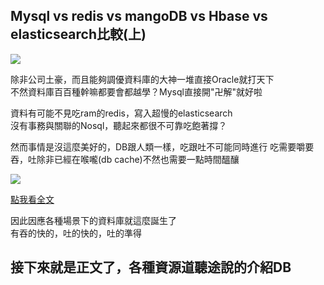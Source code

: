 ## Mysql vs redis vs mangoDB vs Hbase vs elasticsearch比較(上) 


![](https://CY810912.github.io/th12img/allMysql.png)

除非公司土豪，而且能夠調優資料庫的大神一堆直接Oracle就打天下  
不然資料庫百百種幹嘛都要會都越學？Mysql直接開"卍解"就好啦

資料有可能不見吃ram的redis，寫入超慢的elasticsearch  
沒有事務與關聯的Nosql，聽起來都很不可靠吃飽著撐？

然而事情是沒這麼美好的，DB跟人類一樣，吃跟吐不可能同時進行
吃需要嚼要吞，吐除非已經在喉嚨(db cache)不然也需要一點時間醞釀

![](https://CY810912.github.io/th12img/dbcrash.png)


[點我看全文](https://www.facebook.com/itdogcom/posts/1283568385144888)

因此因應各種場景下的資料庫就這麼誕生了  
有吞的快的，吐的快的，吐的準得

## 接下來就是正文了，各種資源道聽途說的介紹DB

